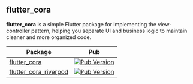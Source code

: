 ## flutter_cora

**flutter_cora** is a simple Flutter package for implementing the view-controller pattern, helping you separate UI and business logic to maintain cleaner and more organized code.

| Package                                                                                                  | Pub                                                                                                                  |
| -------------------------------------------------------------------------------------------------------- | -------------------------------------------------------------------------------------------------------------------- |
| [flutter_cora](https://github.com/albinpk/flutter_cora/tree/dev/packages/flutter_cora)                   | [![Pub Version](https://img.shields.io/pub/v/flutter_cora)](https://pub.dev/packages/flutter_cora)                   |
| [flutter_cora_riverpod](https://github.com/albinpk/flutter_cora/tree/dev/packages/flutter_cora_riverpod) | [![Pub Version](https://img.shields.io/pub/v/flutter_cora_riverpod)](https://pub.dev/packages/flutter_cora_riverpod) |
